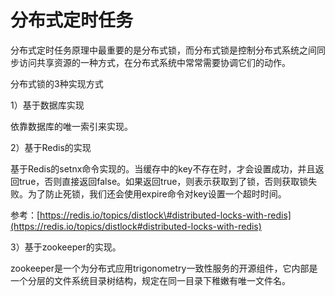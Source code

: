 # 分布式定时任务

分布式定时任务原理中最重要的是分布式锁，而分布式锁是控制分布式系统之间同步访问共享资源的一种方式，在分布式系统中常常需要协调它们的动作。

分布式锁的3种实现方式

1）基于数据库实现

依靠数据库的唯一索引来实现。

2）基于Redis的实现

基于Redis的setnx命令实现的。当缓存中的key不存在时，才会设置成功，并且返回true，否则直接返回false。如果返回true，则表示获取到了锁，否则获取锁失败。为了防止死锁，我们还会使用expire命令对key设置一个超时时间。

参考：[https://redis.io/topics/distlock\#distributed-locks-with-redis](https://redis.io/topics/distlock#distributed-locks-with-redis)

3）基于zookeeper的实现。

zookeeper是一个为分布式应用trigonometry一致性服务的开源组件，它内部是一个分层的文件系统目录树结构，规定在同一目录下稚嫩有唯一文件名。

